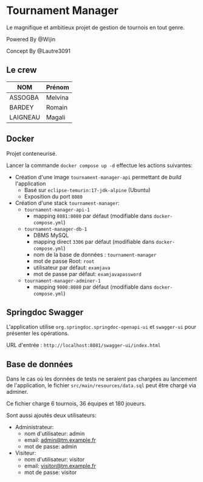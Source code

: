 # Tournament Manager
Le magnifique et ambitieux projet de gestion de tournois en tout genre.

Powered By @Wijin

Concept By @Lautre3091

## Le crew
| NOM      | Prénom  |
|----------|---------|
| ASSOGBA  | Melvina |
| BARDEY   | Romain  | 
| LAIGNEAU | Magali  |

## Docker
Projet conteneurisé.

Lancer la commande `docker compose up -d` effectue les actions suivantes:
- Création d'une image `tournament-manager-api` permettant de *build* l'application
  - Basé sur `eclipse-temurin:17-jdk-alpine` (Ubuntu)
  - Exposition du port `8080`
- Création d'une stack `tournament-manager`:
  - `tournament-manager-api-1`
    - mapping `8081:8080` par défaut (modifiable dans `docker-compose.yml`)
  - `tournament-manager-db-1`
    - DBMS MySQL
    - mapping direct `3306` par défaut (modifiable dans `docker-compose.yml`)
    - nom de la base de données : `tournament-manager`
    - mot de passe Root: `root`
    - utilisateur par défaut: `examjava`
    - mot de passe par défaut: `examjavapassword`
  - `tournament-manager-adminer-1`
    - mapping `9000:8080` par défaut (modifiable dans `docker-compose.yml`)

## Springdoc Swagger
L'application utilise `org.springdoc.springdoc-openapi-ui` et `swagger-ui` pour présenter les opérations.

URL d'entrée : `http://localhost:8081/swagger-ui/index.html`

## Base de données
Dans le cas où les données de tests ne seraient pas chargées au lancement de l'application, le fichier `src/main/resources/data.sql` peut être chargé via adminer.

Ce fichier charge 6 tournois, 36 équipes et 180 joueurs.

Sont aussi ajoutés deux utilisateurs:
- Administrateur:
  - nom d'utilisateur: admin
  - email: admin@tm.example.fr
  - mot de passe: admin
- Visiteur:
  - nom d'utilisateur: visitor
  - email: visitor@tm.example.fr
  - mot de passe: visitor